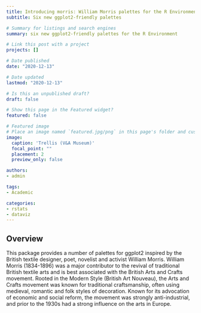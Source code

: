 ```yaml
---
title: Introducing morris: William Morris palettes for the R Environment
subtitle: Six new ggplot2-friendly palettes

# Summary for listings and search engines
summary: six new ggplot2-friendly palettes for the R Environment

# Link this post with a project
projects: []

# Date published
date: "2020-12-13"

# Date updated
lastmod: "2020-12-13"

# Is this an unpublished draft?
draft: false

# Show this page in the Featured widget?
featured: false

# Featured image
# Place an image named `featured.jpg/png` in this page's folder and customize its options here.
image:
  caption: 'Trellis (V&A Museum)'
  focal_point: ""
  placement: 2
  preview_only: false

authors:
- admin

tags:
- Academic

categories:
- rstats
- dataviz
---
```


## Overview

This package provides a number of palettes for ggplot2 inspired by the British textile designer, poet, novelist and activist William Morris. William Morris (1834-1896) was a major contributor to the revival of traditional British textile arts and is best associated with the British Arts and Crafts movement. Rooted in the Modern Style (British Art Nouveau), the Arts and Crafts movement was known for traditional craftsmanship, often using medieval, romantic and folk styles of decoration. Known for its advocation of economic and social reform, the movement was strongly anti-industrial, and prior to the 1930s had a strong influence on the arts in Europe.